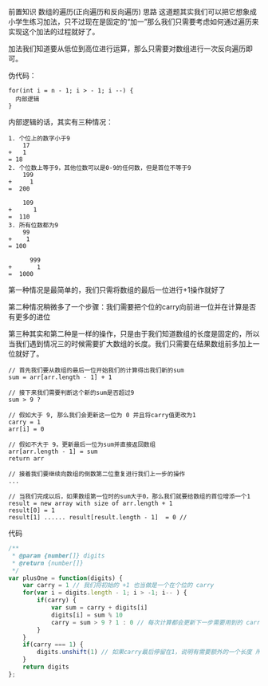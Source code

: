 前置知识
数组的遍历(正向遍历和反向遍历)
思路
这道题其实我们可以把它想象成小学生练习加法，只不过现在是固定的“加一”那么我们只需要考虑如何通过遍历来实现这个加法的过程就好了。

加法我们知道要从低位到高位进行运算，那么只需要对数组进行一次反向遍历即可。

伪代码：
```
for(int i = n - 1; i > - 1; i --) {
  内部逻辑
}
```
内部逻辑的话，其实有三种情况：
```
1. 个位上的数字小于9
    17
+   1
= 18
2. 个位数上等于9，其他位数可以是0-9的任何数，但是首位不等于9
    199
+     1
=  200

    109
+      1
=  110
3. 所有位数都为9
    99
+    1
= 100

      999
+       1
=  1000
```
第一种情况是最简单的，我们只需将数组的最后一位进行+1操作就好了

第二种情况稍微多了一个步骤：我们需要把个位的carry向前进一位并在计算是否有更多的进位

第三种其实和第二种是一样的操作，只是由于我们知道数组的长度是固定的，所以当我们遇到情况三的时候需要扩大数组的长度。我们只需要在结果数组前多加上一位就好了。
```
// 首先我们要从数组的最后一位开始我们的计算得出我们新的sum
sum = arr[arr.length - 1] + 1

// 接下来我们需要判断这个新的sum是否超过9
sum > 9 ?

// 假如大于 9, 那么我们会更新这一位为 0 并且将carry值更改为1
carry = 1
arr[i] = 0

// 假如不大于 9，更新最后一位为sum并直接返回数组
arr[arr.length - 1] = sum
return arr

// 接着我们要继续向数组的倒数第二位重复进行我们上一步的操作
...

// 当我们完成以后，如果数组第一位时的sum大于0，那么我们就要给数组的首位增添一个1
result = new array with size of arr.length + 1
result[0] = 1
result[1] ...... result[result.length - 1]  = 0 // 
```
代码
```javascript
/**
 * @param {number[]} digits
 * @return {number[]}
 */
var plusOne = function(digits) {
    var carry = 1 // 我们将初始的 +1 也当做是一个在个位的 carry
    for(var i = digits.length - 1; i > -1; i-- ) {
        if(carry) {
            var sum = carry + digits[i]
            digits[i] = sum % 10
            carry = sum > 9 ? 1 : 0 // 每次计算都会更新下一步需要用到的 carry
        }
    }
    if(carry === 1) {
        digits.unshift(1) // 如果carry最后停留在1，说明有需要额外的一个长度 所以我们就在首位增添一个 1
    }
    return digits
};
```